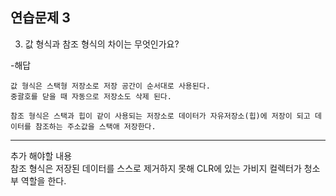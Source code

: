 ## 연습문제 3
3. 값 형식과 참조 형식의 차이는 무엇인가요?

-해답
  ```
  값 형식은 스택형 저장소로 저장 공간이 순서대로 사용된다.
  중괄호를 닫을 때 자동으로 저장소도 삭제 된다.

  참조 형식은 스택과 힙이 같이 사용되는 저장소로 데이터가 자유저장소(힙)에 저장이 되고 데이터를 참조하는 주소값을 스택애 저장한다.
```

---
추가 해야할 내용\
참조 형식은 저장된 데이터를 스스로 제거하지 못해 CLR에 있는 가비지 컬렉터가 청소부 역할을 한다.